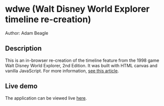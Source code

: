 # wdwe (Walt Disney World Explorer timeline re-creation)

Author: Adam Beagle

## Description

This is an in-browser re-creation of the timeline feature from the 1998 game Walt Disney World Explorer, 2nd Edition. It was built with HTML canvas and vanilla JavaScript. For more information, [see this article](http://adamcot.com/posts/2018/01/wdw-explorer-timeline/).

## Live demo

The application can be viewed live [here](http://adamcot.com/posts/2018/01/wdw-explorer-timeline/#demo).
